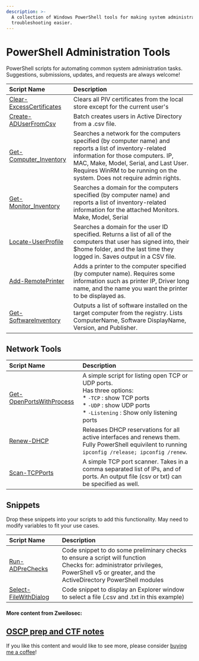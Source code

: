 ```yaml
---
description: >-
  A collection of Windows PowerShell tools for making system administration and
  troubleshooting easier.
---
```


# PowerShell Administration Tools

PowerShell scripts for automating common system administration tasks.  Suggestions, submissions, updates, and requests are always welcome!

| Script Name | Description |
| :--- | :--- |
| [Clear-ExcessCertificates](https://github.com/zweilosec/PowerShell-Administration-Tools/blob/master/Clear-ExcessCertificates.ps1) | Clears all PIV certificates from the local store except for the current user's |
| [Create-ADUserFromCsv](https://github.com/zweilosec/PowerShell-Administration-Tools/blob/master/Create-ADUserFromCsv.ps1) | Batch creates users in Active Directory from a .csv file. |
| [Get-Computer\_Inventory](https://github.com/zweilosec/PowerShell-Administration-Tools/blob/master/Get-ComputerInventoryToCSV.ps1) | Searches a network for the computers specified \(by computer name\) and reports a list of inventory-related information for those computers.  IP, MAC, Make, Model, Serial, and Last User. Requires WinRM to be running on the system. Does not require admin rights. |
| [Get-Monitor\_Inventory](https://github.com/zweilosec/PowerShell-Administration-Tools/blob/master/Get-Monitor_Inventory.ps1) | Searches a domain for the computers specified \(by computer name\) and reports a list of inventory-related information for the attached Monitors. Make, Model, Serial |
| [Locate-UserProfile](https://github.com/zweilosec/PowerShell-Administration-Tools/blob/master/Locate-UserProfile.ps1) | Searches a domain for the user ID specified.  Returns a list of all of the computers that user has signed into, their $home folder, and the last time they logged in. Saves output in a CSV file. |
| [Add-RemotePrinter](https://github.com/zweilosec/PowerShell-Administration-Tools/blob/master/Add-RemotePrinter.ps1) | Adds a printer to the computer specified \(by computer name\).  Requires some information such as printer IP, Driver long name, and the name you want the printer to be displayed as. |
| [Get-SoftwareInventory](https://github.com/zweilosec/PowerShell-Administration-Tools/blob/master/Get-SoftwareInventory.ps1) | Outputs a list of software installed on the target computer from the registry. Lists ComputerName, Software DisplayName, Version, and Publisher. |

## Network Tools
| Script Name | Description |
| :--- | :--- |
| [Get-OpenPortsWithProcess](https://github.com/zweilosec/PowerShell-Administration-Tools/blob/master/Network/Get-OpenPortsWithProcess.ps1) | A simple script for listing open TCP or UDP ports. <br>Has three options: <br>* `-TCP` : show TCP ports<br>* `-UDP` : show UDP ports<br>* `-Listening` :  Show only listening ports |
| [Renew-DHCP](https://github.com/zweilosec/PowerShell-Administration-Tools/blob/master/Network/Renew-DHCP.ps1) | Releases DHCP reservations for all active interfaces and renews them. Fully PowerShell equivilent to running `ipconfig /release; ipconfig /renew`. |
|[Scan-TCPPorts](https://github.com/zweilosec/PowerShell-Administration-Tools/blob/master/Network/Scan-TCPPorts.ps1) | A simple TCP port scanner. Takes in a comma separated list of IPs, and of ports. An output file (csv or txt) can be specified as well. |

## Snippets
Drop these snippets into your scripts to add this functionality. May need to modify variables to fit your use cases.

| Script Name | Description |
| :--- | :--- |
| [Run-ADPreChecks](https://github.com/zweilosec/PowerShell-Administration-Tools/blob/master/Snippets/Run-ADPreChecks.ps1) |Code snippet to do some preliminary checks to ensure a script will function<br>Checks for: administrator privileges, PowerShell v5 or greater, and the ActiveDirectory PowerShell modules |
| [Select-FileWithDialog](https://github.com/zweilosec/PowerShell-Administration-Tools/blob/master/Snippets/Select-FileWithDialog.ps1) | Code snippet to display an Explorer window to select a file (.csv and .txt in this example) |

#### More content from Zweilosec:

## [OSCP prep and CTF notes](https://zweilosec.gitbook.io/hackers-rest/)

  
If you like this content and would like to see more, please consider [buying me a coffee](https://www.buymeacoffee.com/zweilosec)!
